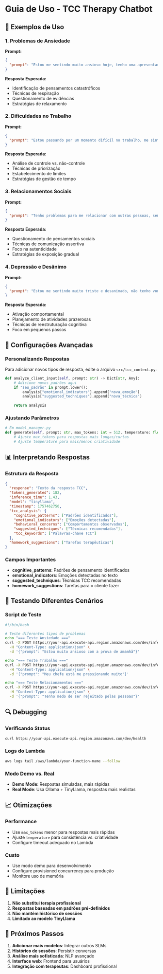 # Guia de Uso - TCC Therapy Chatbot

## 🎯 Exemplos de Uso

### 1. Problemas de Ansiedade

**Prompt:**
```json
{
  "prompt": "Estou me sentindo muito ansioso hoje, tenho uma apresentação importante amanhã e não consigo parar de pensar que vou falhar"
}
```

**Resposta Esperada:**
- Identificação de pensamentos catastróficos
- Técnicas de respiração
- Questionamento de evidências
- Estratégias de relaxamento

### 2. Dificuldades no Trabalho

**Prompt:**
```json
{
  "prompt": "Estou passando por um momento difícil no trabalho, me sinto sobrecarregado e não sei como lidar com a pressão"
}
```

**Resposta Esperada:**
- Análise de controle vs. não-controle
- Técnicas de priorização
- Estabelecimento de limites
- Estratégias de gestão de tempo

### 3. Relacionamentos Sociais

**Prompt:**
```json
{
  "prompt": "Tenho problemas para me relacionar com outras pessoas, sempre fico preocupado com o que vão pensar de mim"
}
```

**Resposta Esperada:**
- Questionamento de pensamentos sociais
- Técnicas de comunicação assertiva
- Foco na autenticidade
- Estratégias de exposição gradual

### 4. Depressão e Desânimo

**Prompt:**
```json
{
  "prompt": "Estou me sentindo muito triste e desanimado, não tenho vontade de fazer nada e me sinto sem esperança"
}
```

**Resposta Esperada:**
- Ativação comportamental
- Planejamento de atividades prazerosas
- Técnicas de reestruturação cognitiva
- Foco em pequenos passos

## 🔧 Configurações Avançadas

### Personalizando Respostas

Para adicionar novos tipos de resposta, edite o arquivo `src/tcc_context.py`:

```python
def analyze_client_input(self, prompt: str) -> Dict[str, Any]:
    # Adicione novos padrões aqui
    if "seu_padrão" in prompt.lower():
        analysis["emotional_indicators"].append("nova_emoção")
        analysis["suggested_techniques"].append("nova_técnica")
    
    return analysis
```

### Ajustando Parâmetros

```python
# Em model_manager.py
def generate(self, prompt: str, max_tokens: int = 512, temperature: float = 0.7):
    # Ajuste max_tokens para respostas mais longas/curtas
    # Ajuste temperature para mais/menos criatividade
```

## 📊 Interpretando Respostas

### Estrutura da Resposta

```json
{
  "response": "Texto da resposta TCC",
  "tokens_generated": 182,
  "inference_time": 1.43,
  "model": "tinyllama",
  "timestamp": 1757462750,
  "tcc_analysis": {
    "cognitive_patterns": ["Padrões identificados"],
    "emotional_indicators": ["Emoções detectadas"],
    "behavioral_concerns": ["Comportamentos observados"],
    "suggested_techniques": ["Técnicas recomendadas"],
    "tcc_keywords": ["Palavras-chave TCC"]
  },
  "homework_suggestions": ["Tarefas terapêuticas"]
}
```

### Campos Importantes

- **cognitive_patterns**: Padrões de pensamento identificados
- **emotional_indicators**: Emoções detectadas no texto
- **suggested_techniques**: Técnicas TCC recomendadas
- **homework_suggestions**: Tarefas para o cliente fazer

## 🧪 Testando Diferentes Cenários

### Script de Teste

```bash
#!/bin/bash

# Teste diferentes tipos de problemas
echo "=== Teste Ansiedade ==="
curl -X POST https://your-api.execute-api.region.amazonaws.com/dev/inference \
  -H "Content-Type: application/json" \
  -d '{"prompt": "Estou muito ansioso com a prova de amanhã"}'

echo "=== Teste Trabalho ==="
curl -X POST https://your-api.execute-api.region.amazonaws.com/dev/inference \
  -H "Content-Type: application/json" \
  -d '{"prompt": "Meu chefe está me pressionando muito"}'

echo "=== Teste Relacionamentos ==="
curl -X POST https://your-api.execute-api.region.amazonaws.com/dev/inference \
  -H "Content-Type: application/json" \
  -d '{"prompt": "Tenho medo de ser rejeitado pelas pessoas"}'
```

## 🔍 Debugging

### Verificando Status

```bash
curl https://your-api.execute-api.region.amazonaws.com/dev/health
```

### Logs do Lambda

```bash
aws logs tail /aws/lambda/your-function-name --follow
```

### Modo Demo vs. Real

- **Demo Mode**: Respostas simuladas, mais rápidas
- **Real Mode**: Usa Ollama + TinyLlama, respostas mais realistas

## 📈 Otimizações

### Performance

- Use `max_tokens` menor para respostas mais rápidas
- Ajuste `temperature` para consistência vs. criatividade
- Configure timeout adequado no Lambda

### Custo

- Use modo demo para desenvolvimento
- Configure provisioned concurrency para produção
- Monitore uso de memória

## 🚨 Limitações

1. **Não substitui terapia profissional**
2. **Respostas baseadas em padrões pré-definidos**
3. **Não mantém histórico de sessões**
4. **Limitado ao modelo TinyLlama**

## 🔄 Próximos Passos

1. **Adicionar mais modelos**: Integrar outros SLMs
2. **Histórico de sessões**: Persistir conversas
3. **Análise mais sofisticada**: NLP avançado
4. **Interface web**: Frontend para usuários
5. **Integração com terapeutas**: Dashboard profissional
